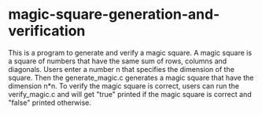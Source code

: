 # magic-square-generation-and-verification
This is a program to generate and verify a magic square. A magic square is a square of numbers that have the same sum of rows, columns and diagonals. 
Users enter a number n that specifies the dimension of the square. Then the generate_magic.c generates a magic square that have the dimension n*n. 
To verify the magic square is correct, users can run the verify_magic.c and will get "true" printed if the magic square is correct and "false" printed otherwise. 
